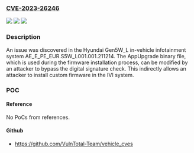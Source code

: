 ### [CVE-2023-26246](https://cve.mitre.org/cgi-bin/cvename.cgi?name=CVE-2023-26246)
![](https://img.shields.io/static/v1?label=Product&message=n%2Fa&color=blue)
![](https://img.shields.io/static/v1?label=Version&message=n%2Fa&color=blue)
![](https://img.shields.io/static/v1?label=Vulnerability&message=n%2Fa&color=brighgreen)

### Description

An issue was discovered in the Hyundai Gen5W_L in-vehicle infotainment system AE_E_PE_EUR.S5W_L001.001.211214. The AppUpgrade binary file, which is used during the firmware installation process, can be modified by an attacker to bypass the digital signature check. This indirectly allows an attacker to install custom firmware in the IVI system.

### POC

#### Reference
No PoCs from references.

#### Github
- https://github.com/VulnTotal-Team/vehicle_cves

